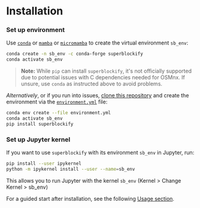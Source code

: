 # Installation

### Set up environment

Use [`conda`](https://docs.conda.io/projects/conda/en/latest/index.html)
or [`mamba`](https://mamba.readthedocs.io/en/latest/installation/mamba-installation.html)
or [`micromamba`](https://mamba.readthedocs.io/en/latest/installation/micromamba-installation.html)
to create the virtual environment `sb_env`:

```bash
conda create -n sb_env -c conda-forge superblockify
conda activate sb_env
```

> **Note:** While `pip` can install `superblockify`, it's not officially supported due
> to potential issues with C dependencies needed for OSMnx. If unsure, use `conda` as
> instructed above to avoid problems.

*Alternatively*, or if you run into
issues, [clone this repository](https://github.com/NERDSITU/superblockify/archive/refs/heads/main.zip)
and create the environment via
the [`environment.yml`](https://github.com/NERDSITU/superblockify/blob/main/environment.yml)
file:

```bash
conda env create --file environment.yml
conda activate sb_env
pip install superblockify
```

### Set up Jupyter kernel

If you want to use `superblockify` with its environment `sb_env` in Jupyter, run:

```bash
pip install --user ipykernel
python -m ipykernel install --user --name=sb_env
```

This allows you to run Jupyter with the kernel `sb_env` (Kernel > Change Kernel >
sb_env)

For a guided start after installation, see the following [Usage section](#usage).